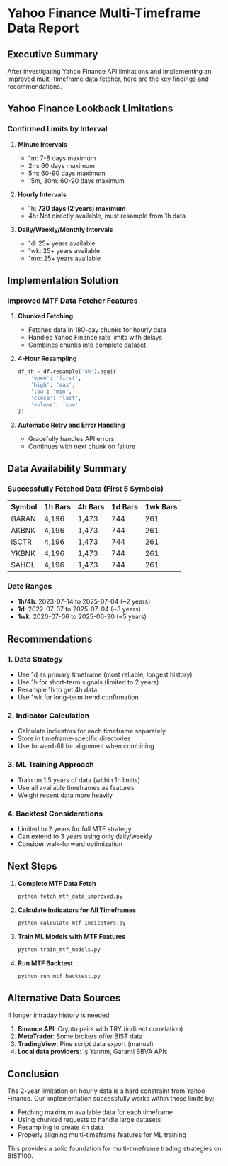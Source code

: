 # Yahoo Finance Multi-Timeframe Data Report

## Executive Summary

After investigating Yahoo Finance API limitations and implementing an improved multi-timeframe data fetcher, here are the key findings and recommendations.

## Yahoo Finance Lookback Limitations

### Confirmed Limits by Interval

1. **Minute Intervals**
   - 1m: 7-8 days maximum
   - 2m: 60 days maximum
   - 5m: 60-90 days maximum
   - 15m, 30m: 60-90 days maximum

2. **Hourly Intervals**
   - 1h: **730 days (2 years) maximum**
   - 4h: Not directly available, must resample from 1h data

3. **Daily/Weekly/Monthly Intervals**
   - 1d: 25+ years available
   - 1wk: 25+ years available
   - 1mo: 25+ years available

## Implementation Solution

### Improved MTF Data Fetcher Features

1. **Chunked Fetching**
   - Fetches data in 180-day chunks for hourly data
   - Handles Yahoo Finance rate limits with delays
   - Combines chunks into complete dataset

2. **4-Hour Resampling**
   ```python
   df_4h = df.resample('4h').agg({
       'open': 'first',
       'high': 'max',
       'low': 'min',
       'close': 'last',
       'volume': 'sum'
   })
   ```

3. **Automatic Retry and Error Handling**
   - Gracefully handles API errors
   - Continues with next chunk on failure

## Data Availability Summary

### Successfully Fetched Data (First 5 Symbols)

| Symbol | 1h Bars | 4h Bars | 1d Bars | 1wk Bars |
|--------|---------|---------|---------|----------|
| GARAN  | 4,196   | 1,473   | 744     | 261      |
| AKBNK  | 4,196   | 1,473   | 744     | 261      |
| ISCTR  | 4,196   | 1,473   | 744     | 261      |
| YKBNK  | 4,196   | 1,473   | 744     | 261      |
| SAHOL  | 4,196   | 1,473   | 744     | 261      |

### Date Ranges
- **1h/4h**: 2023-07-14 to 2025-07-04 (~2 years)
- **1d**: 2022-07-07 to 2025-07-04 (~3 years)
- **1wk**: 2020-07-06 to 2025-06-30 (~5 years)

## Recommendations

### 1. Data Strategy
- Use 1d as primary timeframe (most reliable, longest history)
- Use 1h for short-term signals (limited to 2 years)
- Resample 1h to get 4h data
- Use 1wk for long-term trend confirmation

### 2. Indicator Calculation
- Calculate indicators for each timeframe separately
- Store in timeframe-specific directories
- Use forward-fill for alignment when combining

### 3. ML Training Approach
- Train on 1.5 years of data (within 1h limits)
- Use all available timeframes as features
- Weight recent data more heavily

### 4. Backtest Considerations
- Limited to 2 years for full MTF strategy
- Can extend to 3 years using only daily/weekly
- Consider walk-forward optimization

## Next Steps

1. **Complete MTF Data Fetch**
   ```bash
   python fetch_mtf_data_improved.py
   ```

2. **Calculate Indicators for All Timeframes**
   ```bash
   python calculate_mtf_indicators.py
   ```

3. **Train ML Models with MTF Features**
   ```bash
   python train_mtf_models.py
   ```

4. **Run MTF Backtest**
   ```bash
   python run_mtf_backtest.py
   ```

## Alternative Data Sources

If longer intraday history is needed:
1. **Binance API**: Crypto pairs with TRY (indirect correlation)
2. **MetaTrader**: Some brokers offer BIST data
3. **TradingView**: Pine script data export (manual)
4. **Local data providers**: İş Yatırım, Garanti BBVA APIs

## Conclusion

The 2-year limitation on hourly data is a hard constraint from Yahoo Finance. Our implementation successfully works within these limits by:
- Fetching maximum available data for each timeframe
- Using chunked requests to handle large datasets
- Resampling to create 4h data
- Properly aligning multi-timeframe features for ML training

This provides a solid foundation for multi-timeframe trading strategies on BIST100.